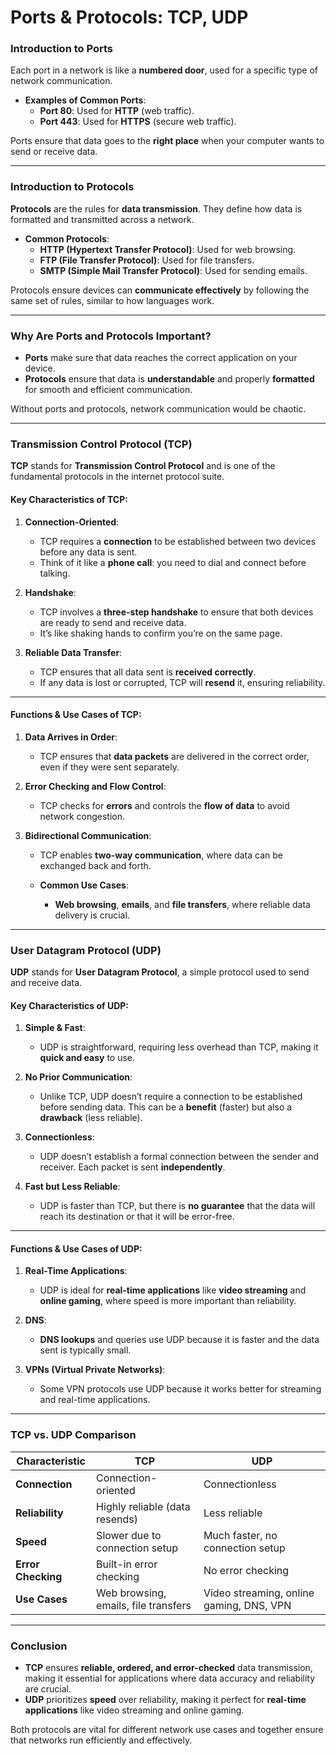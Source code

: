 # Ports & Protocols: TCP, UDP

### Introduction to Ports

Each port in a network is like a **numbered door**, used for a specific type of network communication. 

- **Examples of Common Ports**:
  - **Port 80**: Used for **HTTP** (web traffic).
  - **Port 443**: Used for **HTTPS** (secure web traffic).

Ports ensure that data goes to the **right place** when your computer wants to send or receive data.

---

### Introduction to Protocols

**Protocols** are the rules for **data transmission**. They define how data is formatted and transmitted across a network.

- **Common Protocols**:
  - **HTTP (Hypertext Transfer Protocol)**: Used for web browsing.
  - **FTP (File Transfer Protocol)**: Used for file transfers.
  - **SMTP (Simple Mail Transfer Protocol)**: Used for sending emails.

Protocols ensure devices can **communicate effectively** by following the same set of rules, similar to how languages work.

---

### Why Are Ports and Protocols Important?

- **Ports** make sure that data reaches the correct application on your device.
- **Protocols** ensure that data is **understandable** and properly **formatted** for smooth and efficient communication.

Without ports and protocols, network communication would be chaotic.

---

### Transmission Control Protocol (TCP)

**TCP** stands for **Transmission Control Protocol** and is one of the fundamental protocols in the internet protocol suite.

#### Key Characteristics of TCP:
1. **Connection-Oriented**:
   - TCP requires a **connection** to be established between two devices before any data is sent.
   - Think of it like a **phone call**: you need to dial and connect before talking.

2. **Handshake**:
   - TCP involves a **three-step handshake** to ensure that both devices are ready to send and receive data.
   - It’s like shaking hands to confirm you’re on the same page.

3. **Reliable Data Transfer**:
   - TCP ensures that all data sent is **received correctly**. 
   - If any data is lost or corrupted, TCP will **resend** it, ensuring reliability.

---

#### Functions & Use Cases of TCP:
1. **Data Arrives in Order**:
   - TCP ensures that **data packets** are delivered in the correct order, even if they were sent separately.
   
2. **Error Checking and Flow Control**:
   - TCP checks for **errors** and controls the **flow of data** to avoid network congestion.

3. **Bidirectional Communication**:
   - TCP enables **two-way communication**, where data can be exchanged back and forth.
   
   - **Common Use Cases**:
     - **Web browsing**, **emails**, and **file transfers**, where reliable data delivery is crucial.

---

### User Datagram Protocol (UDP)

**UDP** stands for **User Datagram Protocol**, a simple protocol used to send and receive data.

#### Key Characteristics of UDP:
1. **Simple & Fast**:
   - UDP is straightforward, requiring less overhead than TCP, making it **quick and easy** to use.

2. **No Prior Communication**:
   - Unlike TCP, UDP doesn’t require a connection to be established before sending data. This can be a **benefit** (faster) but also a **drawback** (less reliable).

3. **Connectionless**:
   - UDP doesn’t establish a formal connection between the sender and receiver. Each packet is sent **independently**.

4. **Fast but Less Reliable**:
   - UDP is faster than TCP, but there is **no guarantee** that the data will reach its destination or that it will be error-free.

---

#### Functions & Use Cases of UDP:
1. **Real-Time Applications**:
   - UDP is ideal for **real-time applications** like **video streaming** and **online gaming**, where speed is more important than reliability.

2. **DNS**:
   - **DNS lookups** and queries use UDP because it is faster and the data sent is typically small.

3. **VPNs (Virtual Private Networks)**:
   - Some VPN protocols use UDP because it works better for streaming and real-time applications.

---

### TCP vs. UDP Comparison

| **Characteristic**      | **TCP**                           | **UDP**                            |
|-------------------------|-----------------------------------|------------------------------------|
| **Connection**           | Connection-oriented               | Connectionless                     |
| **Reliability**          | Highly reliable (data resends)    | Less reliable                      |
| **Speed**                | Slower due to connection setup    | Much faster, no connection setup   |
| **Error Checking**       | Built-in error checking           | No error checking                  |
| **Use Cases**            | Web browsing, emails, file transfers | Video streaming, online gaming, DNS, VPN |

---

### Conclusion

- **TCP** ensures **reliable, ordered, and error-checked** data transmission, making it essential for applications where data accuracy and reliability are crucial.
- **UDP** prioritizes **speed** over reliability, making it perfect for **real-time applications** like video streaming and online gaming.

Both protocols are vital for different network use cases and together ensure that networks run efficiently and effectively.
